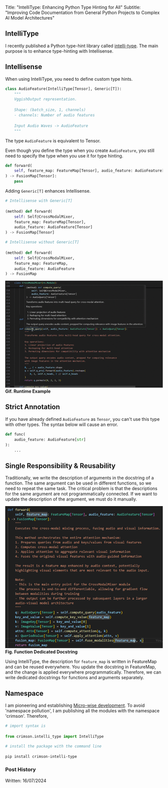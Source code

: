 Title: "IntelliType: Enhancing Python Type Hinting for All"
Subtitle: "Improving Code Documentation from General Python Projects to Complex AI Model Architectures"

## IntelliType

I recently published a Python type-hint library called [intelli-type](https://github.com/crimson206/intelli-type). The main purpose is to enhance type-hinting with Intellisense.

## Intellisense

When using IntelliType, you need to define custom type hints.

```python
class AudioFeature(IntelliType[Tensor], Generic[T]):
    """
    VggishOutput representation.

    Shape: (batch_size, 1, channels)
    - channels: Number of audio features

    Input Audio Waves -> AudioFeature
    """
```

The type `AudioFeature` is equivalent to Tensor.

Even though you define the type when you create `AudioFeature`,
you still need to specify the type when you use it for type hinting.

```python
def forward(
    self, feature_map: FeatureMap[Tensor], audio_feature: AudioFeature[Tensor]
) -> FusionMap[Tensor]:
    pass
```

Adding `Generic[T]` enhances Intellisense.

```python
# Intellisense with Generic[T]

(method) def forward(
    self: Self@CrossModalMixer,
    feature_map: FeatureMap[Tensor],
    audio_feature: AudioFeature[Tensor]
) -> FusionMap[Tensor]
```

```python
# Intellisense without Generic[T]

(method) def forward(
    self: Self@CrossModalMixer,
    feature_map: FeatureMap,
    audio_feature: AudioFeature
) -> FusionMap
```

![deep-learning-example](../static/avsegformer_example.gif)
**Gif. Runtime Example**

## Strict Annotation

If you have already defined `AudioFeature` as `Tensor`, you can't use this type with other types. The syntax below will cause an error.

```python
def func(
    audio_feature: AudioFeature[str]
):
    ...
```

## Single Responsibility & Reusability

Traditionally, we write the description of arguments in the docstring of a function.
The same argument can be used in different functions, so we need to repeat the same task. The critical problem is that the descriptions for the same argument are not programmatically connected. If we want to update the description of the argument, we must do it manually.

![func_dedicated_docstring](../static/func_dedicated_docstring.png)
**Fig. Function Dedicated Docstring**

Using IntelliType, the description for `feature_map` is written in FeatureMap and can be reused everywhere. You update the docstring in FeatureMap, and the change is applied everywhere programmatically. Therefore, we can write dedicated docstrings for functions and arguments separately.

## Namespace

I am pioneering and establishing [Micro-wise development](https://github.com/crimson206/microwise-development). To avoid 'namespace pollution', I am publishing all the modules with the namespace 'crimson'. Therefore,

```python
# import syntax is

from crimson.intelli_type import IntelliType
```

```bash
# install the package with the command line

pip install crimson-intelli-type
```

### Post History
Written: 16/07/2024